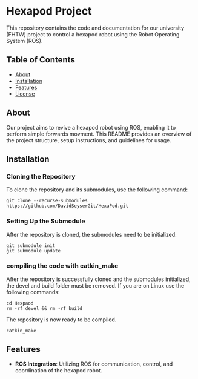 # Hexapod Project

This repository contains the code and documentation for our university (FHTW) project to control a hexapod robot using the Robot Operating System (ROS).

## Table of Contents

- [About](#about)
- [Installation](#installation)
- [Features](#features)
- [License](#license)

## About

Our project aims to revive a hexapod robot using ROS, enabling it to perform simple forwards movment. This README provides an overview of the project structure, setup instructions, and guidelines for usage.

## Installation

### Cloning the Repository
To clone the repository and its submodules, use the following command:

    git clone --recurse-submodules https://github.com/DavidSeyserGit/HexaPod.git

### Setting Up the Submodule
After the repository is cloned, the submodules need to be initialized:

    git submodule init
    git submodule update

### compiling the code with catkin_make

After the repository is successfully cloned and the submodules initialized, the devel and build folder must be removed.
If you are on Linux use the following commands:

    cd Hexpaod 
    rm -rf devel && rm -rf build

The repository is now ready to be compiled.
    
    catkin_make
    
## Features

- **ROS Integration**: Utilizing ROS for communication, control, and coordination of the hexapod robot.

